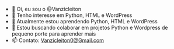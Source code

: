 - 👋 Oi, eu sou o @Vanzicleiton
- 👀 Tenho interesse em Python, HTML e WordPress
- 🌱 Atualmente estou aprendendo Python, HTML e WordPress
- 💞️ Estou buscando colaborar em projetos Python e Wordpress de pequeno porte para aprender mais
- 📫 Contato: Vanzicleiton0@Gmail.com

<!---
Vanzicleiton/Vanzicleiton is a ✨ special ✨ repository because its `README.md` (this file) appears on your GitHub profile.
You can click the Preview link to take a look at your changes.
--->
